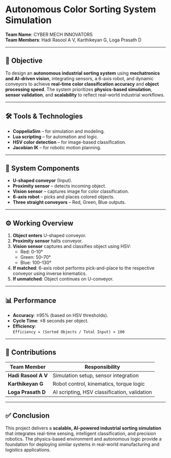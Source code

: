 # Autonomous Color Sorting System Simulation  
**Team Name**: CYBER MECH INNOVATORS  
**Team Members**: Hadi Rasool A V, Karthikeyan G, Loga Prasath D

---

## 🎯 Objective  
To design an **autonomous industrial sorting system** using **mechatronics and AI-driven vision**, integrating sensors, a 6-axis robot, and dynamic conveyors to achieve **real-time color classification accuracy** and **object processing speed**. The system prioritizes **physics-based simulation**, **sensor validation**, and **scalability** to reflect real-world industrial workflows.

---

## 🛠️ Tools & Technologies
- **CoppeliaSim** – for simulation and modeling.
- **Lua scripting** – for automation and logic.
- **HSV color detection** – for image-based classification.
- **Jacobian IK** – for robotic motion planning.

---

## 🧩 System Components
- **U-shaped conveyor** (Input).
- **Proximity sensor** – detects incoming object.
- **Vision sensor** – captures image for color classification.
- **6-axis robot** – picks and places colored objects.
- **Three straight conveyors** – Red, Green, Blue outputs.

---

## ⚙️ Working Overview

1. **Object enters** U-shaped conveyor.
2. **Proximity sensor** halts conveyor.
3. **Vision sensor** captures and classifies object using HSV:
   - Red: 0–10°
   - Green: 50–70°
   - Blue: 100–130°
4. **If matched**: 6-axis robot performs pick-and-place to the respective conveyor using inverse kinematics.
5. **If unmatched**: Object continues on U-conveyor.

---

## 📊 Performance

- **Accuracy**: ≥95% (based on HSV thresholds).
- **Cycle Time**: ≤8 seconds per object.
- **Efficiency**:  
  `Efficiency = (Sorted Objects / Total Input) × 100`

---

## 🧠 Contributions

| Team Member         | Responsibility                         |
|---------------------|-----------------------------------------|
| **Hadi Rasool A V** | Simulation setup, sensor integration    |
| **Karthikeyan G**   | Robot control, kinematics, torque logic |
| **Loga Prasath D**  | AI scripting, HSV classification, validation |

---

## ✅ Conclusion  
This project delivers a **scalable, AI-powered industrial sorting simulation** that integrates real-time sensing, intelligent classification, and precision robotics. The physics-based environment and autonomous logic provide a foundation for deploying similar systems in real-world manufacturing and logistics applications.
